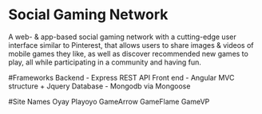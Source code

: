# Social Gaming Network

A web- & app-based social gaming network with a cutting-edge user interface similar to Pinterest,
that allows users to share images & videos of mobile games they like, as well as discover recommended 
new games to play, all while participating in a community and having fun.

#Frameworks
Backend - Express REST API
Front end - Angular MVC structure + Jquery
Database - Mongodb via Mongoose

#Site Names
Oyay
Playoyo
GameArrow
GameFlame
GameVP
